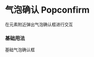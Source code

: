 # 气泡确认 Popconfirm
在元素附近弹出气泡确认框进行交互

### 基础用法

基础气泡确认框
<demo-block src="example/popconfirm/basic"></demo-block>